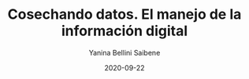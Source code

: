 ---
title: "Cosechando datos. El manejo de la información digital"
excerpt: "Esta charla presenta conceptos de dato, información y diferentes dimensiones de estos datos. Tambiéna cuña el término contratista digital y analiza como el uso de nuevas tecnologías puede afectar al sector agropecuario"
date: 2020-09-22
date_end: "2020-09-22"
author: "Yanina Bellini Saibene"
location: "Online (Argentina)"
event: "Webinario Agricultura de Precisión: “El INTA y la Agricultura Digital"
event_url: 
draft: false
# layout options: single, single-sidebar
layout: single
categories:
- Español
tags:
- Data Science
- AgTech
links:
- icon: images
  icon_pack: fas
  name: slides 
  url: https://docs.google.com/presentation/d/1pHgY155_lkU0DwpJtDkMRGu8xDo7os2GXEJh77zh2UU/edit?usp=sharing
- icon: youtube
  icon_pack: fab
  name: Video charla y Q&A
  url: https://youtu.be/ZxAN_VnX4kw?t=4880
---